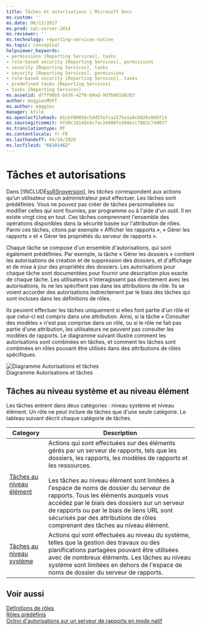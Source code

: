 ```yaml
---
title: Tâches et autorisations | Microsoft Docs
ms.custom: ''
ms.date: 06/13/2017
ms.prod: sql-server-2014
ms.reviewer: ''
ms.technology: reporting-services-native
ms.topic: conceptual
helpviewer_keywords:
- permissions [Reporting Services], tasks
- role-based security [Reporting Services], permissions
- security [Reporting Services], tasks
- security [Reporting Services], permissions
- role-based security [Reporting Services], tasks
- predefined tasks [Reporting Services]
- tasks [Reporting Services]
ms.assetid: d7ff90b5-b976-4270-b9ad-9d7b801d8263
author: maggiesMSFT
ms.author: maggies
manager: kfile
ms.openlocfilehash: 01cbf00850c5dd57e7ca1575a1a0cb826c009714
ms.sourcegitcommit: 6fd8c1914de4c7ac24900fe388ecc7883c740077
ms.translationtype: MT
ms.contentlocale: fr-FR
ms.lasthandoff: 04/26/2020
ms.locfileid: "66101462"
---
```

# <a name="tasks-and-permissions"></a>Tâches et autorisations
  Dans [!INCLUDE[ssRSnoversion](../../includes/ssrsnoversion-md.md)], les *tâches* correspondent aux actions qu’un utilisateur ou un administrateur peut effectuer. Les tâches sont prédéfinies. Vous ne pouvez pas créer de tâches personnalisées ou modifier celles qui sont fournies, par programme ou à l'aide d'un outil. Il en existe vingt cinq en tout. Ces tâches comprennent l'ensemble des opérations disponibles dans la sécurité basée sur l'attribution de rôles. Parmi ces tâches, citons par exemple « Afficher les rapports », « Gérer les rapports » et « Gérer les propriétés du serveur de rapports ».  
  
 Chaque tâche se compose d'un ensemble d'autorisations, qui sont également prédéfinies. Par exemple, la tâche « Gérer les dossiers » contient les autorisations de création et de suppression des dossiers, et d'affichage et de mise à jour des propriétés des dossiers. Les autorisations pour chaque tâche sont documentées pour fournir une description plus exacte de chaque tâche. Les utilisateurs n'interagissent pas directement avec les autorisations, ils ne les spécifient pas dans les attributions de rôle. Ils se voient accorder des autorisations indirectement par le biais des tâches qui sont incluses dans les définitions de rôles.  
  
 Ils peuvent effectuer les tâches uniquement si elles font partie d'un rôle et que celui-ci est compris dans une attribution. Ainsi, si la tâche « Consulter des modèles » n'est pas comprise dans un rôle, ou si le rôle ne fait pas partie d'une attribution, les utilisateurs ne peuvent pas consulter les modèles de rapports. Le diagramme suivant illustre comment les autorisations sont combinées en tâches, et comment les tâches sont combinées en rôles pouvant être utilisés dans des attributions de rôles spécifiques.  
  
 ![Diagramme Autorisations et tâches](../media/report-securityobjects.gif "Diagramme Autorisations et tâches")  
Diagramme Autorisations et tâches  
  
## <a name="system-and-item-level-tasks"></a>Tâches au niveau système et au niveau élément  
 Les tâches entrent dans deux catégories : niveau système et niveau élément. Un rôle ne peut inclure de tâches que d'une seule catégorie. Le tableau suivant décrit chaque catégorie de tâches.  
  
|Category|Description|  
|--------------|-----------------|  
|[Tâches au niveau élément](tasks-and-permissions-item-level-tasks.md)|Actions qui sont effectuées sur des éléments gérés par un serveur de rapports, tels que les dossiers, les rapports, les modèles de rapports et les ressources.<br /><br /> Les tâches au niveau élément sont limitées à l'espace de noms de dossier du serveur de rapports. Tous les éléments auxquels vous accédez par le biais des dossiers sur un serveur de rapports ou par le biais de liens URL sont sécurisés par des attributions de rôles comprenant des tâches au niveau élément.|  
|[Tâches au niveau système](tasks-and-permissions-system-level-tasks.md)|Actions qui sont effectuées au niveau du système, telles que la gestion des travaux ou des planifications partagées pouvant être utilisées avec de nombreux éléments. Les tâches au niveau système sont limitées en dehors de l'espace de noms de dossier du serveur de rapports.|  
  
## <a name="see-also"></a>Voir aussi  
 [Définitions de rôles](role-definitions.md)   
 [Rôles prédéfinis](role-definitions-predefined-roles.md)   
 [Octroi d'autorisations sur un serveur de rapports en mode natif](granting-permissions-on-a-native-mode-report-server.md)  
  
  
